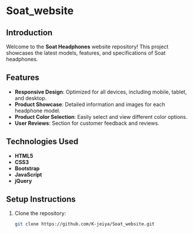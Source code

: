 # Soat_website

## Introduction
Welcome to the **Soat Headphones** website repository! This project showcases the latest models, features, and specifications of Soat headphones.

## Features
- **Responsive Design**: Optimized for all devices, including mobile, tablet, and desktop.
- **Product Showcase**: Detailed information and images for each headphone model.
- **Product Color Selection**: Easily select and view different color options.
- **User Reviews**: Section for customer feedback and reviews.

## Technologies Used
- **HTML5**
- **CSS3**
- **Bootstrap**
- **JavaScript**
- **jQuery**

## Setup Instructions
1. Clone the repository:
   ```bash
   git clone https://github.com/K-jeiya/Soat_website.git
